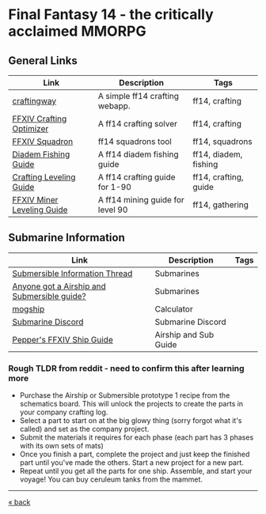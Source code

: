 # Final Fantasy 14 - the critically acclaimed MMORPG

## General Links

| Link                                             | Description                      | Tags                  |
| ------------------------------------------------ | -------------------------------- | --------------------- |
| [craftingway][1]                                 | A simple ff14 crafting webapp.   | ff14, crafting        |
| [FFXIV Crafting Optimizer][2]                    | A ff14 crafting solver           | ff14, crafting        |
| [FFXIV Squadron][3]                              | ff14 squadrons tool              | ff14, squadrons       |
| [Diadem Fishing Guide][4]                        | A ff14 diadem fishing guide      | ff14, diadem, fishing |
| [Crafting Leveling Guide][5]                     | A ff14 crafting guide for 1-90   | ff14, crafting, guide |
| [FFXIV Miner Leveling Guide][6]                  | A ff14 mining guide for level 90 | ff14, gathering       |

## Submarine Information

| Link                                             | Description                      | Tags                  |
| ------------------------------------------------ | -------------------------------- | --------------------- |
| [Submersible Information Thread][7]			   | Submarines			              | 	                  |
| [Anyone got a Airship and Submersible guide?][8] | Submarines	                      | 	                  |
| [mogship][9]                                     | Calculator			              | 	                  |
| [Submarine Discord][10]                          | Submarine Discord	              | 	                  |
| [Pepper's FFXIV Ship Guide][11]                  | Airship and Sub Guide            | 	                  |

### Rough TLDR from reddit - need to confirm this after learning more
 
- Purchase the Airship or Submersible prototype 1 recipe from the schematics board. This will unlock the projects to create the parts in your company crafting log.
- Select a part to start on at the big glowy thing (sorry forgot what it's called) and set as the company project.
- Submit the materials it requires for each phase (each part has 3 phases with its own sets of mats)
- Once you finish a part, complete the project and just keep the finished part until you've made the others. Start a new project for a new part.
- Repeat until you get all the parts for one ship. Assemble, and start your voyage! You can buy ceruleum tanks from the mammet.

---
[« back](README.md)

[//]: # (Links)
[1]: https://craftingway.app/
[2]: https://notranged.github.io/#/solver
[3]: https://ffxivsquadron.com/
[4]: https://guides.ffxivteamcraft.com/guide/diadem-fishing-guide
[5]: https://guides.ffxivteamcraft.com/guide/crafting-leveling-guide
[6]: https://ffxivguild.com/ff14-mining-miner-leveling-guide-a-realm-reborn/9/
[7]: https://forum.square-enix.com/ffxiv/threads/357591
[8]: https://www.reddit.com/r/ffxiv/comments/usd3ev/anyone_got_a_airship_and_submersible_guide/
[9]: https://www.mogship.com/
[10]: https://discord.com/invite/GAVegXNtwK
[11]: https://docs.google.com/document/d/1t2cC8-VuSNU2JLrvFFvr1S0-7NirnJiJ3k41UJ56jqE/edit
